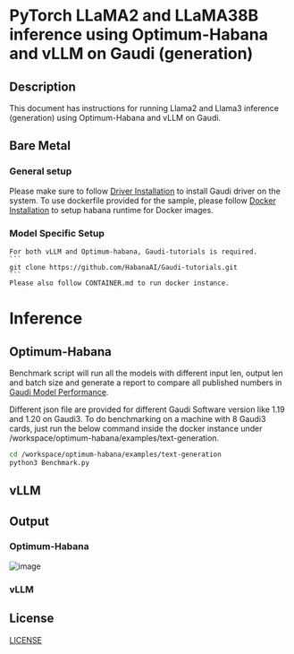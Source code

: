 <!--- 0. Title -->
# PyTorch LLaMA2 and LLaMA38B inference using Optimum-Habana and vLLM on Gaudi (generation)

<!-- 10. Description -->
## Description

This document has instructions for running Llama2 and Llama3 inference (generation) using Optimum-Habana and vLLM on Gaudi.

## Bare Metal
### General setup
Please make sure to follow [Driver Installation](https://docs.habana.ai/en/latest/Installation_Guide/Driver_Installation.html) to install Gaudi driver on the system.
To use dockerfile provided for the sample, please follow [Docker Installation](https://docs.habana.ai/en/latest/Installation_Guide/Additional_Installation/Docker_Installation.html) to setup habana runtime for Docker images.

### Model Specific Setup
    For both vLLM and Optimum-habana, Gaudi-tutorials is required.
    ```
    git clone https://github.com/HabanaAI/Gaudi-tutorials.git
    ```
    Please also follow CONTAINER.md to run docker instance. 
    
# Inference

## Optimum-Habana
Benchmark script will run all the models with different input len, output len and batch size and generate a report to compare all published numbers in [Gaudi Model Performance](https://www.intel.com/content/www/us/en/developer/platform/gaudi/model-performance.html).  

Different json file are provided for different Gaudi Software version like 1.19 and 1.20 on Gaudi3.
To do benchmarking on a machine with 8 Gaudi3 cards, just run the below command inside the docker instance under /workspace/optimum-habana/examples/text-generation. 
```bash
cd /workspace/optimum-habana/examples/text-generation
python3 Benchmark.py
```

## vLLM

## Output

### Optimum-Habana

![image](https://github.com/user-attachments/assets/db44e6b5-4be2-4559-a5d2-f369e35cf4ea)

### vLLM

<!--- 80. License -->
## License
[LICENSE](https://github.com/IntelAI/models/blob/master/LICENSE)
